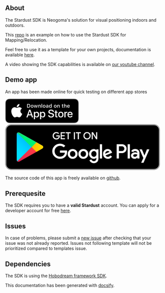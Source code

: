 ## About

The Stardust SDK is Neogoma's solution for visual positioning indoors and outdoors.

This [repo](https://github.com/Neogoma/stardust-SDK) is an example on how to use the Stardust SDK for Mapping/Relocation.

Feel free to use it as a template for your own projects, documentation is available [here](https://neogoma.github.io/stardust-SDK/).

A video showing the SDK capabilities is available on [our youtube channel](https://www.youtube.com/watch?v=_zwqa6DMVCQ&feature=emb_logo).


## Demo app
An app has been made online for quick testing on different app stores

[![App store](_img/icons/app_store_badge.svg ':size=150')](https://apps.apple.com/us/app/stardust-world-scale-ar/id1551574766#?platform=iphone)[![Play store](_img/icons/play.png ':size=170')](https://play.google.com/store/apps/details?id=com.neogoma.stardust&pcampaignid=pcampaignidMKT-Other-global-all-co-prtnr-py-PartBadge-Mar2515-1)

The source code of this app is freely available on [github](https://github.com/Neogoma/stardust-navigation-demo).


## Prerequesite
The SDK requires you to have a **valid Stardust** account. You can apply for a developer account for free [here](https://stardust.neogoma.com/).

## Issues
In case of problems, please submit a [new issue](https://github.com/Neogoma/stardust/issues) after checking that your issue was not already reported.
Issues not following template will not be prioritized compared to templates issue.

## Dependencies
The SDK is using the [Hobodream framework SDK](https://github.com/Neogoma/hobodream).

This documentation has been generated with [docsify](https://docsify.js.org).
